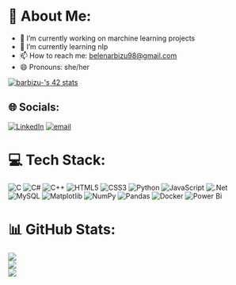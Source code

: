 # 💫 About Me:
- 🔭 I’m currently working on marchine learning projects
- 🌱 I’m currently learning nlp
- 📫 How to reach me: belenarbizu98@gmail.com
- 😄 Pronouns: she/her

<a href="https://github.com/oakoudad/badge42"><img src="https://badge.mediaplus.ma/darkblue/barbizu-?1337Badge=off&UM6P=off" alt="barbizu-'s 42 stats" /></a>

## 🌐 Socials:
[![LinkedIn](https://img.shields.io/badge/LinkedIn-%230077B5.svg?logo=linkedin&logoColor=white)](https://linkedin.com/in/www.linkedin.com/in/belén-arbizu-jiménez-595886160) [![email](https://img.shields.io/badge/Email-D14836?logo=gmail&logoColor=white)](mailto:belenarbizu98@gmail.com) 

# 💻 Tech Stack:
![C](https://img.shields.io/badge/c-%2300599C.svg?style=for-the-badge&logo=c&logoColor=white) ![C#](https://img.shields.io/badge/c%23-%23239120.svg?style=for-the-badge&logo=csharp&logoColor=white) ![C++](https://img.shields.io/badge/c++-%2300599C.svg?style=for-the-badge&logo=c%2B%2B&logoColor=white) ![HTML5](https://img.shields.io/badge/html5-%23E34F26.svg?style=for-the-badge&logo=html5&logoColor=white) ![CSS3](https://img.shields.io/badge/css3-%231572B6.svg?style=for-the-badge&logo=css3&logoColor=white) ![Python](https://img.shields.io/badge/python-3670A0?style=for-the-badge&logo=python&logoColor=ffdd54) ![JavaScript](https://img.shields.io/badge/javascript-%23323330.svg?style=for-the-badge&logo=javascript&logoColor=%23F7DF1E) ![.Net](https://img.shields.io/badge/.NET-5C2D91?style=for-the-badge&logo=.net&logoColor=white) ![MySQL](https://img.shields.io/badge/mysql-4479A1.svg?style=for-the-badge&logo=mysql&logoColor=white) ![Matplotlib](https://img.shields.io/badge/Matplotlib-%23ffffff.svg?style=for-the-badge&logo=Matplotlib&logoColor=black) ![NumPy](https://img.shields.io/badge/numpy-%23013243.svg?style=for-the-badge&logo=numpy&logoColor=white) ![Pandas](https://img.shields.io/badge/pandas-%23150458.svg?style=for-the-badge&logo=pandas&logoColor=white) ![Docker](https://img.shields.io/badge/docker-%230db7ed.svg?style=for-the-badge&logo=docker&logoColor=white) ![Power Bi](https://img.shields.io/badge/power_bi-F2C811?style=for-the-badge&logo=powerbi&logoColor=black)
# 📊 GitHub Stats:
![](https://github-readme-stats.vercel.app/api?username=belenarbizu&theme=transparent&hide_border=false&include_all_commits=true&count_private=true)<br/>
![](https://nirzak-streak-stats.vercel.app/?user=belenarbizu&theme=transparent&hide_border=false)<br/>
![](https://github-readme-stats.vercel.app/api/top-langs/?username=belenarbizu&theme=transparent&hide_border=false&include_all_commits=true&count_private=true&layout=compact)

